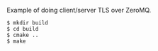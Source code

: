 Example of doing client/server TLS over ZeroMQ.

```shell
$ mkdir build
$ cd build
$ cmake ..
$ make
```
